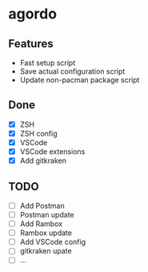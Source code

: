 # agordo

## Features

- Fast setup script
- Save actual configuration script
- Update non-pacman package script

## Done

- [x] ZSH
- [x] ZSH config
- [x] VSCode
- [x] VSCode extensions
- [x] Add gitkraken

## TODO

- [ ] Add Postman
- [ ] Postman update
- [ ] Add Rambox
- [ ] Rambox update
- [ ] Add VSCode config
- [ ] gitkraken upate
- [ ] ...
